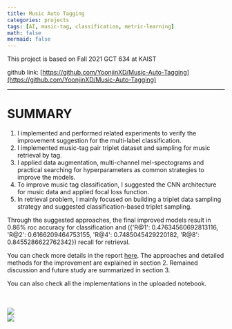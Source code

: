```yaml
---
title: Music Auto Tagging
categories: projects
tags: [AI, music-tag, classification, metric-learning]
math: false
mermaid: false
---
```


This project is based on Fall 2021 GCT 634 at KAIST

github link: [https://github.com/YoonjinXD/Music-Auto-Tagging](https://github.com/YoonjinXD/Music-Auto-Tagging)

***

# SUMMARY
1. I implemented and performed related experiments to verify the improvement suggestion for the multi-label classification.
2. I implemented music-tag pair triplet dataset and sampling for music retrieval by tag.
3. I applied data augmentation, multi-channel mel-spectograms and practical searching for hyperparameters as common strategies to improve the models. 
4. To improve music tag classification, I suggested the CNN architecture for music data and applied focal loss function.
5. In retrieval problem, I mainly focused on building a triplet data sampling strategy and suggested classification-based triplet sampling. 

Through the suggested approaches, the final improved models result in 0.86% roc accuracy for classification and ({'R@1': 0.47634560692813116, 'R@2': 0.6166209464753155, 'R@4': 0.7485045429220182, 'R@8': 0.8455286622762342}) recall for retrieval. 

You can check more details in the report [here](https://github.com/YoonjinXD/Music-Auto-Tagging/blob/main/hw2_report.pdf). The approaches and detailed methods for the improvement are explained in section 2. Remained discussion and future study are summarized in section 3.

You can also check all the implementations in the uploaded notebook.

<br>
<br>

<img src="{{site.url}}/images/2021-11-22-Music-Auto-Tagging/cnn_architecture.png">
<br>
<img src="{{site.url}}/images/2021-11-22-Music-Auto-Tagging/triplet_sampling.png">